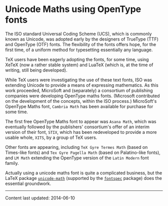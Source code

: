 # Unicode Maths using OpenType fonts




The ISO standard Universal Coding Scheme (UCS), which is
commonly known as Unicode, was adopted early by the designers of
TrueType (TTF) and OpenType (OTF) fonts.  The
flexibility of the fonts offers hope, for the first time, of a uniform
method for typesetting essentially any language.


TeX users have been eagerly adopting the fonts, for some time,
using XeTeX (now a rather stable system) and LuaTeX (which is,
at the time of writing, still being developed).


While TeX users were investigating the use of these text fonts,
ISO was extending Unicode to provide a means of expressing
mathematics.  As this work proceeded, MicroSoft and (separately) a
consortium of publishing companies were developing OpenType maths
fonts.  (Microsoft contributed on the development of the concepts,
within the ISO process.)  MicroSoft's OpenType Maths font,
`Cambria Math` has been available for purchase for some time.


The first free OpenType Maths font to appear was 
`Asana Math`, which was eventually followed by
the publishers' consortium's offer of an interim version
of their font, `STIX`, which has been
redeveloped to provide a more usable whole, `XITS`, by a group
of TeX users.


Other fonts are appearing, including 
`TeX Gyre Termes Math` (based on Times-like fonts) and
`Tex Gyre Pagella Math` (based on Palatino-like fonts),
and `LM Math` extending the OpenType version of the
`Latin Modern` font family.


Actually using a unicode maths font is quite a complicated business,
but the LaTeX package [`unicode-math`](http://ctan.org/pkg/unicode-math) (supported
by the [`fontspec`](http://ctan.org/pkg/fontspec) package) does the essential groundwork.



----
Content last updated: 2014-06-10
